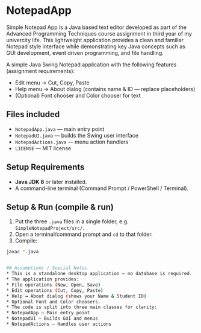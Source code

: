# NotepadApp
Simple Notepad App is a Java based text editor developed as part of the Advanced Programming Techniques course assignment in third year of my univercity life. This lightweight application provides a clean and familiar Notepad style interface while demonstrating key Java concepts such as GUI development, event driven programming, and file handling. 

A simple Java Swing Notepad application with the following features (assignment requirements):

* Edit menu → Cut, Copy, Paste
* Help menu → About dialog (contains name & ID — replace placeholders)
* (Optional) Font chooser and Color chooser for text

## Files included
* `NotepadApp.java` — main entry point
* `NotepadUI.java` — builds the Swing user interface
* `NotepadActions.java` — menu action handlers
* `LICENSE` — MIT license


## Setup Requirements
* **Java JDK 8** or later installed.
* A command-line terminal (Command Prompt / PowerShell / Terminal).

## Setup & Run (compile & run)
1. Put the three `.java` files in a single folder, e.g. `SimpleNotepadProject/src/`.
2. Open a terminal/command prompt and `cd` to that folder.
3. Compile:
```bash
javac *.java


## Assumptions / Special Notes
* This is a standalone desktop application — no database is required.
* The application provides:
* File operations (New, Open, Save)
* Edit operations (Cut, Copy, Paste)
* Help → About dialog (shows your Name & Student ID)
* Optional Font and Color choosers.
* The code is split into three main classes for clarity:
* NotepadApp – Main entry point
* NotepadUI – Builds GUI and menus
* NotepadActions – Handles user actions
